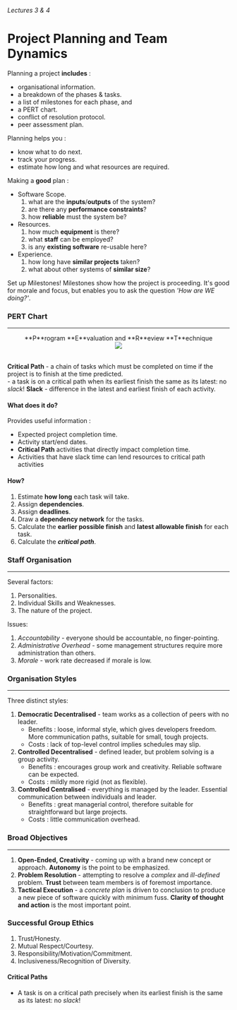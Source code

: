 *Lectures 3 & 4*
# Project Planning and Team Dynamics
Planning a project **includes** :
- organisational information.
- a breakdown of the phases & tasks.
- a list of milestones for each phase, and
- a PERT chart.
- conflict of resolution protocol.
- peer assessment plan.

Planning helps you :
- know what to do next.
- track your progress.
- estimate how long and what resources are required.

Making a **good** plan :
- Software Scope.
	1. what are the **inputs**/**outputs** of the system?
	1. are there any **performance constraints**?
	1. how **reliable** must the system be?
- Resources.
	1. how much **equipment** is there?
	1. what **staff** can be employed?
	1. is any **existing software** re-usable here?
- Experience.
	1. how long have **similar projects** taken?
	1. what about other systems of **similar size**?

Set up Milestones! Milestones show how the project is proceeding. It's good for morale and focus, but enables you to ask the question *'How are WE doing?'*.

### PERT Chart
--------------------------------------------------
<center> **P**rogram **E**valuation and **R**eview **T**echnique <br>
<img src="https://d2slcw3kip6qmk.cloudfront.net/marketing/blog/Updates/pert-chart-example.png"> </center> <br>

**Critical Path** - a chain of tasks which must be completed on time if the project is to finish at the time predicted. <br>
	- a task is on a critical path when its earliest finish the same as its latest: no *slack*!
**Slack** - difference in the latest and earliest finish of each activity.

#### What does it do?
Provides useful information :
- Expected project completion time.
- Activity start/end dates.
- **Critical Path** activities that directly impact completion time.
- Activities that have slack time can lend resources to critical path activities

#### How?
1. Estimate **how long** each task will take.
1. Assign **dependencies**.
1. Assign **deadlines**.
1. Draw a **dependency network** for the tasks.
1. Calculate the **earlier possible finish** and **latest allowable finish** for each task.
1. Calculate the ***critical path***.

### Staff Organisation
--------------------------------------------------
Several factors:
1. Personalities.
1. Individual Skills and Weaknesses.
1. The nature of the project.

Issues:
1. *Accountability* - everyone should be accountable, no finger-pointing.
1. *Administrative Overhead* - some management structures require more administration than others.
1. *Morale* - work rate decreased if morale is low.

### Organisation Styles
--------------------------------------------------
Three distinct styles:
1. **Democratic Decentralised** - team works as a collection of peers with no leader.
	- Benefits : loose, informal style, which gives developers freedom. More communication paths, suitable for small, tough projects.
	- Costs : lack of top-level control implies schedules may slip.
1. **Controlled Decentralised** - defined leader, but problem solving is a group activity.
	- Benefits : encourages group work and creativity. Reliable software can be expected.
	- Costs : mildly more rigid (not as flexible).
1. **Controlled Centralised** - everything is managed by the leader. Essential communication between individuals and leader.
	- Benefits : great managerial control, therefore suitable for straightforward but large projects.
	- Costs : little communication overhead.

### Broad Objectives
--------------------------------------------------
1. **Open-Ended, Creativity** - coming up with a brand new concept or approach. **Autonomy** is the point to be emphasized.
1. **Problem Resolution** - attempting to resolve a *complex* and *ill-defined* problem. **Trust** between team members is of foremost importance.
1. **Tactical Execution** - a *concrete plan* is driven to conclusion to produce a new piece of software quickly with minimum fuss. **Clarity of thought and action** is the most important point.

### Successful Group Ethics
1. Trust/Honesty.
1. Mutual Respect/Courtesy.
1. Responsibility/Motivation/Commitment.
1. Inclusiveness/Recognition of Diversity.
#### Critical Paths
- A task is on a critical path precisely when its earliest finish is the same as its latest: no *slack*!
